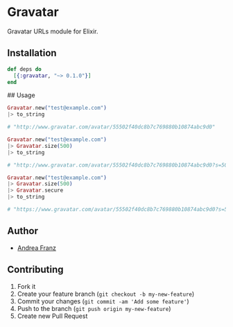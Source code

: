 # Gravatar

Gravatar URLs module for Elixir.

## Installation

```elixir
def deps do
  [{:gravatar, "~> 0.1.0"}]
end
```

## Usage

```elixir
Gravatar.new("test@example.com")
|> to_string

# "http://www.gravatar.com/avatar/55502f40dc8b7c769880b10874abc9d0"

Gravatar.new("test@example.com")
|> Gravatar.size(500)
|> to_string

# "http://www.gravatar.com/avatar/55502f40dc8b7c769880b10874abc9d0?s=500"

Gravatar.new("test@example.com")
|> Gravatar.size(500)
|> Gravatar.secure
|> to_string

# "https://www.gravatar.com/avatar/55502f40dc8b7c769880b10874abc9d0?s=500"
```

## Author

* [Andrea Franz](http://gravityblast.com)

## Contributing

1. Fork it
2. Create your feature branch (`git checkout -b my-new-feature`)
3. Commit your changes (`git commit -am 'Add some feature'`)
4. Push to the branch (`git push origin my-new-feature`)
5. Create new Pull Request
